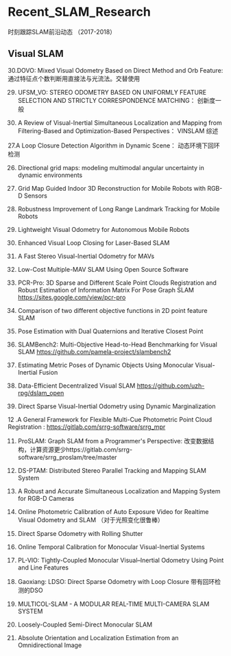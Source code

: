# Recent_SLAM_Research
时刻跟踪SLAM前沿动态 （2017-2018）
## Visual SLAM 
30.DOVO: Mixed Visual Odometry Based on Direct Method and Orb Feature: 通过特征点个数判断用直接法与光流法。交替使用

29. UFSM_VO: STEREO ODOMETRY BASED ON UNIFORMLY FEATURE SELECTION AND STRICTLY CORRESPONDENCE MATCHING： 创新度一般

28. A Review of Visual-Inertial Simultaneous Localization and Mapping from Filtering-Based and Optimization-Based Perspectives： VINSLAM 综述

27.A Loop Closure Detection Algorithm in Dynamic Scene： 动态环境下回环检测

26. Directional grid maps: modeling multimodal angular uncertainty in dynamic environments

25. Grid Map Guided Indoor 3D Reconstruction for Mobile Robots with RGB-D Sensors

24. Robustness Improvement of Long Range Landmark Tracking for Mobile Robots

23. Lightweight Visual Odometry for Autonomous Mobile Robots

22. Enhanced Visual Loop Closing for Laser-Based SLAM 

21. A Fast Stereo Visual-Inertial Odometry for MAVs

20. Low-Cost Multiple-MAV SLAM Using Open Source Software

19. PCR-Pro: 3D Sparse and Different Scale Point Clouds Registration and Robust Estimation of Information Matrix For Pose Graph SLAM https://sites.google.com/view/pcr-pro

18. Comparison of two different objective functions in 2D point feature SLAM

17. Pose Estimation with Dual Quaternions and Iterative Closest Point 

16. SLAMBench2: Multi-Objective Head-to-Head Benchmarking for Visual SLAM https://github.com/pamela-project/slambench2

15. Estimating Metric Poses of Dynamic Objects Using Monocular Visual-Inertial Fusion

14. Data-Efficient Decentralized Visual SLAM  https://github.com/uzh-rpg/dslam_open

13. Direct Sparse Visual-Inertial Odometry using Dynamic Marginalization 

12 .A General Framework for Flexible Multi-Cue Photometric Point Cloud Registration : https://gitlab.com/srrg-software/srrg_mpr

11. ProSLAM: Graph SLAM from a Programmer's Perspective: 改变数据结构，计算资源更少https://gitlab.com/srrg-software/srrg_proslam/tree/master

10. DS-PTAM: Distributed Stereo Parallel Tracking and Mapping SLAM System

9. A Robust and Accurate Simultaneous Localization and Mapping System for RGB-D Cameras

8. Online Photometric Calibration of Auto Exposure Video for Realtime Visual Odometry and SLAM （对于光照变化很鲁棒）

7. Direct Sparse Odometry with Rolling Shutter

6. Online Temporal Calibration for Monocular Visual-Inertial Systems

5. PL-VIO: Tightly-Coupled Monocular Visual–Inertial Odometry Using Point and Line Features 

4. Gaoxiang: LDSO: Direct Sparse Odometry with Loop Closure  带有回环检测的DSO

3. MULTICOL-SLAM - A MODULAR REAL-TIME MULTI-CAMERA SLAM SYSTEM

2. Loosely-Coupled Semi-Direct Monocular SLAM

1. Absolute Orientation and Localization Estimation from an Omnidirectional Image 



























